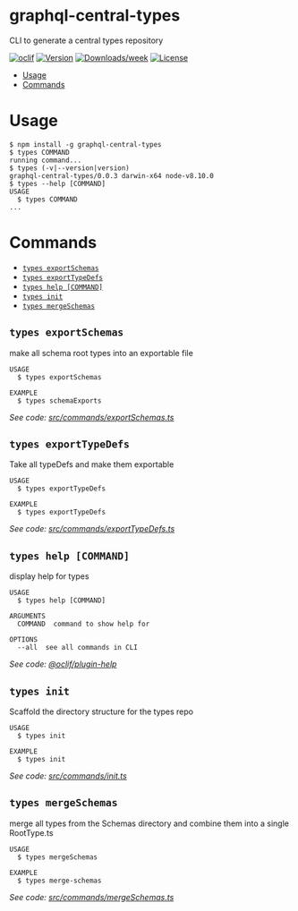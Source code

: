 graphql-central-types
=====================

CLI to generate a central types repository

[![oclif](https://img.shields.io/badge/cli-oclif-brightgreen.svg)](https://oclif.io)
[![Version](https://img.shields.io/npm/v/graphql-central-types.svg)](https://npmjs.org/package/graphql-central-types)
[![Downloads/week](https://img.shields.io/npm/dw/graphql-central-types.svg)](https://npmjs.org/package/graphql-central-types)
[![License](https://img.shields.io/npm/l/graphql-central-types.svg)](https://github.com/abhiaiyer91/graphql-central-types/blob/master/package.json)

<!-- toc -->
* [Usage](#usage)
* [Commands](#commands)
<!-- tocstop -->
# Usage
<!-- usage -->
```sh-session
$ npm install -g graphql-central-types
$ types COMMAND
running command...
$ types (-v|--version|version)
graphql-central-types/0.0.3 darwin-x64 node-v8.10.0
$ types --help [COMMAND]
USAGE
  $ types COMMAND
...
```
<!-- usagestop -->
# Commands
<!-- commands -->
* [`types exportSchemas`](#types-export-schemas)
* [`types exportTypeDefs`](#types-export-type-defs)
* [`types help [COMMAND]`](#types-help-command)
* [`types init`](#types-init)
* [`types mergeSchemas`](#types-merge-schemas)

## `types exportSchemas`

make all schema root types into an exportable file

```
USAGE
  $ types exportSchemas

EXAMPLE
  $ types schemaExports
```

_See code: [src/commands/exportSchemas.ts](https://github.com/abhiaiyer91/graphql-central-types/blob/v0.0.3/src/commands/exportSchemas.ts)_

## `types exportTypeDefs`

Take all typeDefs and make them exportable

```
USAGE
  $ types exportTypeDefs

EXAMPLE
  $ types exportTypeDefs
```

_See code: [src/commands/exportTypeDefs.ts](https://github.com/abhiaiyer91/graphql-central-types/blob/v0.0.3/src/commands/exportTypeDefs.ts)_

## `types help [COMMAND]`

display help for types

```
USAGE
  $ types help [COMMAND]

ARGUMENTS
  COMMAND  command to show help for

OPTIONS
  --all  see all commands in CLI
```

_See code: [@oclif/plugin-help](https://github.com/oclif/plugin-help/blob/v2.1.3/src/commands/help.ts)_

## `types init`

Scaffold the directory structure for the types repo

```
USAGE
  $ types init

EXAMPLE
  $ types init
```

_See code: [src/commands/init.ts](https://github.com/abhiaiyer91/graphql-central-types/blob/v0.0.3/src/commands/init.ts)_

## `types mergeSchemas`

merge all types from the Schemas directory and combine them into a single RootType.ts

```
USAGE
  $ types mergeSchemas

EXAMPLE
  $ types merge-schemas
```

_See code: [src/commands/mergeSchemas.ts](https://github.com/abhiaiyer91/graphql-central-types/blob/v0.0.3/src/commands/mergeSchemas.ts)_
<!-- commandsstop -->

